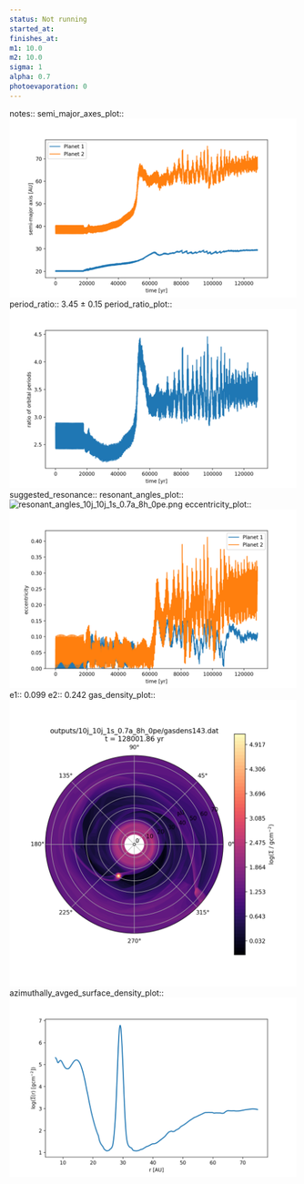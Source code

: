```yaml
---
status: Not running
started_at:
finishes_at:
m1: 10.0
m2: 10.0
sigma: 1
alpha: 0.7
photoevaporation: 0
---
```


notes::
semi_major_axes_plot:: ![semi_major_axes_10j_10j_1s_0.7a_8h_0pe.png](plots/semi_major_axes/semi_major_axes_10j_10j_1s_0.7a_8h_0pe.png)
period_ratio:: 3.45 ± 0.15
period_ratio_plot:: ![period_ratio_10j_10j_1s_0.7a_8h_0pe.png](plots/period_ratio/period_ratio_10j_10j_1s_0.7a_8h_0pe.png)
suggested_resonance:: 
resonant_angles_plot:: ![resonant_angles_10j_10j_1s_0.7a_8h_0pe.png](plots/resonant_angles/resonant_angles_10j_10j_1s_0.7a_8h_0pe.png)
eccentricity_plot:: ![eccentricity_10j_10j_1s_0.7a_8h_0pe.png](plots/eccentricity/eccentricity_10j_10j_1s_0.7a_8h_0pe.png)
e1:: 0.099
e2:: 0.242
gas_density_plot:: ![gas_density_10j_10j_1s_0.7a_8h_0pe.png](plots/gas_density/gas_density_10j_10j_1s_0.7a_8h_0pe.png)
azimuthally_avged_surface_density_plot:: ![azimuthally_avged_surface_density_10j_10j_1s_0.7a_8h_0pe.png](plots/azimuthally_avged_surface_density/azimuthally_avged_surface_density_10j_10j_1s_0.7a_8h_0pe.png)
